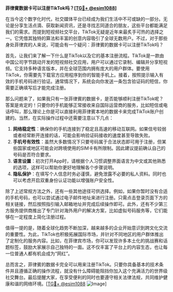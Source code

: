 **菲律賓数据卡可以注册TikTok吗？[[TG💪+ @esim1088](https://t.me/s/esim1088)]**

在当今这个数字化时代，社交媒体平台已经成为我们生活中不可或缺的一部分。无论是分享生活点滴、获取新闻资讯，还是寻找志同道合的朋友，这些平台都能满足我们的需求。而提到短视频社交平台，TikTok无疑是近年来最炙手可热的选择之一。它凭借其独特的算法和丰富的创意内容吸引了全球无数用户。不过，对于那些身处菲律宾的人来说，可能会有一个疑问：菲律賓的数据卡可以注册TikTok吗？

首先，让我们来了解一下什么是TikTok以及它的基本注册流程。TikTok是一款由中国公司字节跳动开发的短视频社交应用，用户可以通过它录制、编辑并分享短视频。它支持多种语言版本，并在全球范围内拥有庞大的用户群体。要使用TikTok，你需要先下载官方应用程序到你的智能手机上。接着，按照提示输入有效的手机号码进行验证。通常情况下，系统会向你发送一条包含验证码的短信，你需要正确填写后才能完成注册。

那么问题来了，如果我只有一张菲律賓的数据卡，是否能够顺利注册TikTok呢？答案是肯定的！只要你的手机能够正常接收来自国际运营商的服务，比如短信或电话呼叫，那么理论上你是可以直接利用菲律賓本地的数据卡来完成TikTok账户创建的。当然，在实际操作过程中还需要注意以下几点：

1. **网络稳定性**：确保你的手机连接到了稳定且高速的移动互联网。如果信号较弱或者经常断开连接的话，可能会影响验证码接收的速度甚至导致失败。
2. **手机号有效性**：虽然大多数情况下只要号码属于合法状态即可用于注册，但某些国家或地区可能会对跨境使用的SIM卡有所限制。因此建议提前确认自己的号码是否符合要求。
3. **语言设置**：初次打开App时，请根据个人习惯调整界面语言为中文或其他熟悉的选项，这样可以帮助你更好地理解各个步骤说明。
4. **隐私保护**：在填写个人信息时务必谨慎，避免泄露不必要的私人资料。同时也可以考虑开启双重身份认证功能以增强账户安全性。

除了上述常规方法之外，还有一些其他途径可供选择。例如，如果你暂时没有合适的手机号码，也可以尝试通过电子邮件地址来进行注册。只需点击登录页面下方的相关链接，然后按照指引输入邮箱地址并完成后续操作即可。此外，还有不少第三方服务提供商推出了专门针对海外用户的解决方案，比如虚拟号码服务等，它们能够在一定程度上简化注册过程。

值得一提的是，随着全球化趋势不断加深，越来越多的企业开始意识到跨文化交流的重要性。为此，TikTok也积极拓展国际市场，并针对不同地区的用户群体推出了定制化的服务内容。比如，在菲律宾市场，你可以发现许多本土化的挑战赛和话题标签，鼓励大家展示自己独特的一面。这不仅丰富了平台上的内容生态，也让每一位普通人都有机会成为“网红”。

总而言之，菲律賓的数据卡完全可以用来注册TikTok。只要你具备基本的技术条件并且遵循正确的操作流程，就没有什么障碍能阻挡你加入这个充满活力的世界级社交舞台。最后提醒大家，在享受便利的同时也要遵守相关法律法规，共同维护健康和谐的网络环境。[[TG💪+ @esim1088](https://t.me/s/esim1088) ![Image](https://i.postimg.cc/4NQfJmqS/Snipaste-2025-05-13-00-14-12.png)]